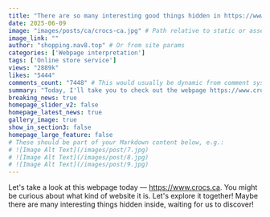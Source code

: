 ```yaml
---
title: "There are so many interesting good things hidden in https://www.crocs.ca! Come and explore now!"
date: 2025-06-09
image: "images/posts/ca/crocs-ca.jpg" # Path relative to static or assets
image_link: ""
author: "shopping.nav8.top" # Or from site params
categories: ['Webpage interpretation']
tags: ['Online store service']
views: "2889k"
likes: "5444"
comments_count: "7448" # This would usually be dynamic from comment system
summary: "Today, I'll take you to check out the webpage https://www.crocs.ca. Many people may wonder what kind of website it is, and the author will find out with you. There may be many interesting things hidden on this webpage, waiting for everyone to discover. Let's follow the author to start an exploration journey."
breaking_news: true   
homepage_slider_v2: false  
homepage_latest_news: true  
gallery_image: true  
show_in_section3: false
homepage_large_feature: false
# These should be part of your Markdown content below, e.g.:
# ![Image Alt Text](/images/post/7.jpg)
# ![Image Alt Text](/images/post/8.jpg)
# ![Image Alt Text](/images/post/9.jpg)
---
```


Let's take a look at this webpage today — https://www.crocs.ca. You might be curious about what kind of website it is. Let's explore it together! Maybe there are many interesting things hidden inside, waiting for us to discover! 
